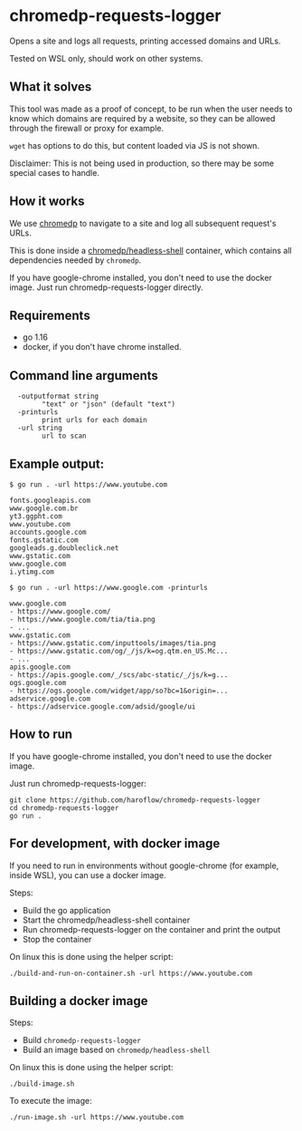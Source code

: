 # chromedp-requests-logger
Opens a site and logs all requests, printing accessed domains and URLs.

Tested on WSL only, should work on other systems.

## What it solves

This tool was made as a proof of concept, to be run when the user needs to know which domains are required by a website, so they can be allowed through the firewall or proxy for example.

`wget` has options to do this, but content loaded via JS is not shown.

Disclaimer: This is not being used in production, so there may be some special cases to handle.

## How it works

We use [chromedp](https://github.com/chromedp/chromedp) to navigate to a site and log all subsequent request's URLs.

This is done inside a [chromedp/headless-shell](https://hub.docker.com/r/chromedp/headless-shell/) container, which contains all dependencies needed by `chromedp`.

If you have google-chrome installed, you don't need to use the docker image. Just run chromedp-requests-logger directly.

## Requirements

- go 1.16
- docker, if you don't have chrome installed.

## Command line arguments
```
  -outputformat string
        "text" or "json" (default "text")
  -printurls
        print urls for each domain
  -url string
        url to scan
```

## Example output:
```
$ go run . -url https://www.youtube.com

fonts.googleapis.com
www.google.com.br
yt3.ggpht.com
www.youtube.com
accounts.google.com
fonts.gstatic.com
googleads.g.doubleclick.net
www.gstatic.com
www.google.com
i.ytimg.com

$ go run . -url https://www.google.com -printurls

www.google.com
- https://www.google.com/
- https://www.google.com/tia/tia.png
- ...
www.gstatic.com
- https://www.gstatic.com/inputtools/images/tia.png
- https://www.gstatic.com/og/_/js/k=og.qtm.en_US.Mc...
- ...
apis.google.com
- https://apis.google.com/_/scs/abc-static/_/js/k=g...
ogs.google.com
- https://ogs.google.com/widget/app/so?bc=1&origin=...
adservice.google.com
- https://adservice.google.com/adsid/google/ui
```

## How to run

If you have google-chrome installed, you don't need to use the docker image.

Just run chromedp-requests-logger:

```
git clone https://github.com/haroflow/chromedp-requests-logger
cd chromedp-requests-logger
go run .
```

## For development, with docker image

If you need to run in environments without google-chrome (for example, inside WSL), you can use a docker image.

Steps:
- Build the go application
- Start the chromedp/headless-shell container
- Run chromedp-requests-logger on the container and print the output
- Stop the container

On linux this is done using the helper script:
```
./build-and-run-on-container.sh -url https://www.youtube.com
```

## Building a docker image

Steps:
- Build `chromedp-requests-logger`
- Build an image based on `chromedp/headless-shell`

On linux this is done using the helper script:
```
./build-image.sh
```

To execute the image:
```
./run-image.sh -url https://www.youtube.com
```